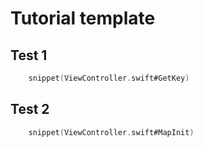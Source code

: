 # Tutorial template

## Test 1

```swift
    snippet(ViewController.swift#GetKey)
```

## Test 2

```swift
    snippet(ViewController.swift#MapInit)
```